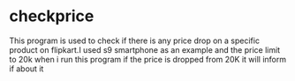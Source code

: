 # checkprice
This program is used to check if there is any price drop on a specific product on flipkart.I used s9 smartphone as an example and the price limit to 20k when i run this program if the price is dropped from 20K it will inform if about it
